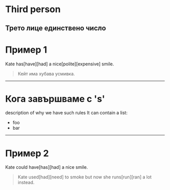# Third person

Трето лице **единствено число**
---
# Пример 1

Kate has[have][had] a nice[polite][expensive] smile.

> Кейт има хубава усмивка.
---
# Кога завършваме с 's'

description of why we have such rules
It can contain a list:

- foo
- bar
---
# Пример 2

Kate could have[has][had] a nice smile.

> Kate used[had][need] to smoke but now she runs[run][ran] a lot instead.
